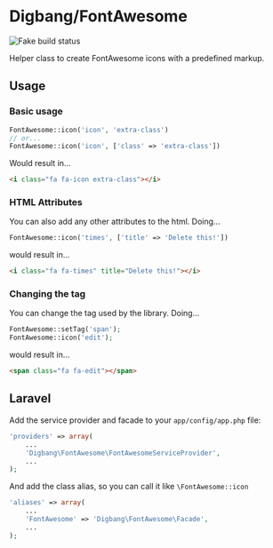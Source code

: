 Digbang/FontAwesome
===================

![Fake build status](http://img.shields.io/badge/build-passing-green.svg)

Helper class to create FontAwesome icons with a predefined markup.

Usage
-----

### Basic usage

```php
FontAwesome::icon('icon', 'extra-class')
// or...
FontAwesome::icon('icon', ['class' => 'extra-class'])
```

Would result in...

```html
<i class="fa fa-icon extra-class"></i>
```

### HTML Attributes

You can also add any other attributes to the html.
Doing...

```php
FontAwesome::icon('times', ['title' => 'Delete this!'])
```

would result in...

```html
<i class="fa fa-times" title="Delete this!"></i>
```

### Changing the tag

You can change the tag used by the library.
Doing...

```php
FontAwesome::setTag('span');
FontAwesome::icon('edit');
```

would result in...

```html
<span class="fa fa-edit"></span>
```

Laravel
-------

Add the service provider and facade to your `app/config/app.php` file:

```php
'providers' => array(
	...
	'Digbang\FontAwesome\FontAwesomeServiceProvider',
	...
);
```

And add the class alias, so you can call it like `\FontAwesome::icon`

```php
'aliases' => array(
	...
	'FontAwesome' => 'Digbang\FontAwesome\Facade',
	...
);
```
